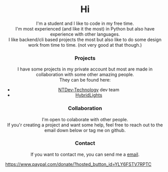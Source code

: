 <h1 align="center"> Hi</h1>


<p align="center">I'm a student and I like to code in my free time.<br>
I'm most experienced (and like it the most) in Python but also have experience with other languages.<br>
I like backend/cli based projects the most but also like to do some design work from time to time. (not very good at that though.)</p>

<h3 align="center">Projects </h3>
<p align="center"> I have some projects in my private account but most are made in collaboration with some other amazing people. <br>
They can be found here:</p>
<ul align="center">
  <li><a href="https://www.github.com/ntdev-technology">NTDev-Technology</a> dev team</li>
  <li><a href="https://www.github.com/hybridlights">HybridLights</a></li>
</ul>


<h3 align="center">Collaboration </h3>
<p align="center">I'm open to colaborate with other people. <br> If you'r creating a project and want some help, feel free to reach out to the email down below or tag me on github. 

<h3 align="center">Contact </h3>
<p align="center">If you want to contact me, you can send me a <a href="mailto:timo@ntdev-technology.nl" target="_blank">email</a>.</p>
 
  
https://www.paypal.com/donate/?hosted_button_id=YLY6FSTV7RPTC
  <!--
**Tommie1236/Tommie1236** is a ✨ _special_ ✨ repository because its `README.md` (this file) appears on your GitHub profile.

Here are some ideas to get you started:

- 🔭 I’m currently working on ...
- 🌱 I’m currently learning ...
- 👯 I’m looking to collaborate on ...
- 🤔 I’m looking for help with ...
- 💬 Ask me about ...
- 📫 How to reach me: ...
- 😄 Pronouns: ...
- ⚡ Fun fact: ...
-->

